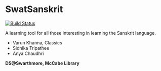 # SwatSanskrit

[![Build Status](https://travis-ci.com/swat-ds/sanskrit_web_app.svg?branch=master)](https://travis-ci.com/swat-ds/sanskrit_web_app)

A learning tool for all those interesting in learning the Sanskrit language.

- Varun Khanna, Classics
- Sidhika Tripathee
- Anya Chaudhri 

**DS@Swarthmore, McCabe Library**
